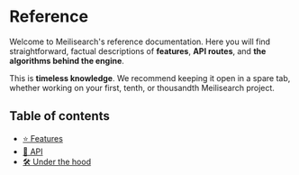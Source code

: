 # Reference

Welcome to Meilisearch's reference documentation. Here you will find straightforward, factual descriptions of **features**, **API routes**, and **the algorithms behind the engine**.

This is **timeless knowledge**. We recommend keeping it open in a spare tab, whether working on your first, tenth, or thousandth Meilisearch project.

## Table of contents

- [⭐ Features](/reference/features)
- [📒 API](/reference/api)
- [🛠️ Under the hood](/learn/advanced)
